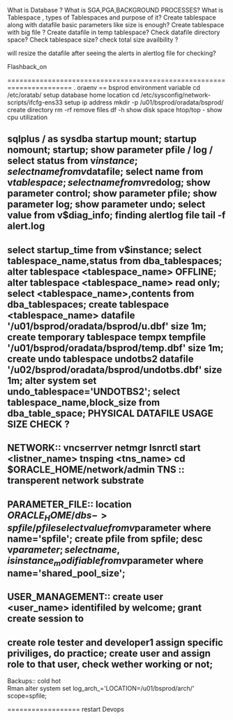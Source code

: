 What is Database ?
What is SGA,PGA,BACKGROUND PROCESSES?
What is Tablespace , types of Tablespaces and purpose of it?
Create tablespace along with datafile basic parameters like size is enough?
Create tablespace with big file ?
Create datafile in temp tablespace?
Check datafile directory space?
Check tablespace size?
check total size availbility ?


will resize the datafile after seeing the alerts in alertlog file for checking?

Flashback_on

======================================================================
. oraenv == bsprod environment variable
cd /etc/oratab/ setup database home location
cd /etc/sysconfig/network-scripts/ifcfg-ens33 setup ip address
mkdir -p /u01/bsprod/oradata/bsprod/ create directory
rm -rf <files> remove files
df -h show disk space
htop/top -  show cpu utilization






sqlplus / as sysdba
startup mount;
startup nomount;
startup;
show parameter pfile / log / 
select status from v$instance;
select name from v$datafile;
select name from v$tablespace;
select name from v$redolog;
show parameter control;
show parameter pfile;
show parameter log;
show parameter undo;
select value from v$diag_info; finding alertlog file
tail -f alert.log
-----------------------------------------------------------------------
select startup_time from v$instance;
select tablespace_name,status from dba_tablespaces;
alter tablespace <tablespace_name> OFFLINE;
alter tablespace <tablespace_name> read only;
select <tablespace_name>,contents from dba_tablespaces;
create tablespace <tablespace_name> datafile '/u01/bsprod/oradata/bsprod/u.dbf' size 1m;
create temporary tablespace tempx tempfile '/u01/bsprod/oradata/bsprod/temp.dbf' size 1m;
create undo tablespace undotbs2 datafile '/u02/bsprod/oradata/bsprod/undotbs.dbf' size 1m;
alter system set undo_tablespace='UNDOTBS2';
select tablespace_name,block_size from dba_table_space;
PHYSICAL DATAFILE USAGE SIZE CHECK ?
------------------------------------------------
NETWORK::
vncserrver
netmgr
lsnrctl start <listner_name>
tnsping <tns_name>
cd $ORACLE_HOME/network/admin
TNS :: transperent network substrate
---------------------------------------------------
PARAMETER_FILE::
location $ORACLE_HOME/dbs -> spfile/pfile
select value from v$parameter where name='spfile';
create pfile from spfile;
desc v$parameter;
select name,isinstance_modifiable from v$parameter where name='shared_pool_size';
---------------------------------------------------
USER_MANAGEMENT::
create user <user_name> identifiled by welcome;
grant create session to 
-------------------------------
create role tester and developer1 assign specific priviliges, do practice;
create user and assign role to that user,
check wether working or not;
-----------------------------------
Backups::
cold 
hot  
Rman
alter system set log_arch_='LOCATION=/u01/bsprod/arch/' scope=spfile;

==================
restart Devops